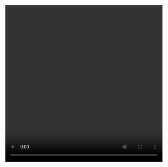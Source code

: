 <Html>
<head>
    <meta charset="UTF-8">
    <title>VIDEO
    </title>
    <link rel="stylesheet" href="style2.css">
</head>
<body>
    <div class="video">
    <video  width="500" height="500" center controls>
        <source src="0fac4bb1-d74a-4f79-9fb4-29c201234cfd.MP4">
    </video>  
    </div>
</body>
</Html>
